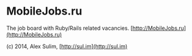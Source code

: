 # MobileJobs.ru

The job board with Ruby/Rails related vacancies.
[http://MobileJobs.ru](http://MobileJobs.ru)

(c) 2014, Alex Sulim, [http://sul.im](http://sul.im)
